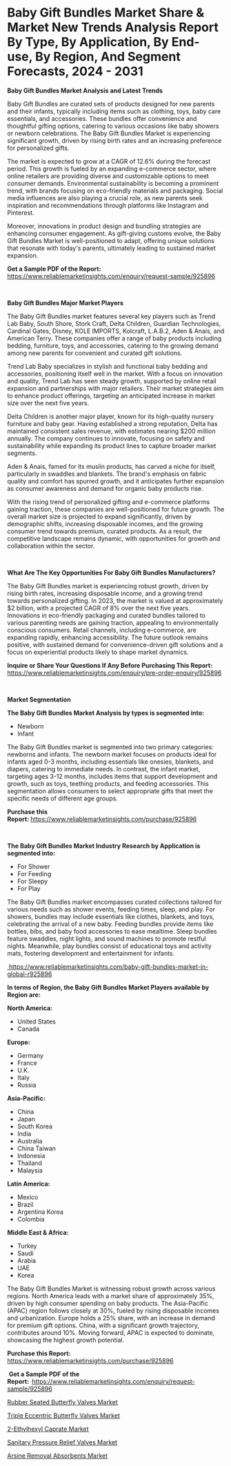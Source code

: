 <p><h1>Baby Gift Bundles Market Share & Market New Trends Analysis Report By Type, By Application, By End-use, By Region, And Segment Forecasts, 2024 - 2031</h1></p><p><strong>Baby Gift Bundles Market Analysis and Latest Trends</strong></p>
<p><p>Baby Gift Bundles are curated sets of products designed for new parents and their infants, typically including items such as clothing, toys, baby care essentials, and accessories. These bundles offer convenience and thoughtful gifting options, catering to various occasions like baby showers or newborn celebrations. The Baby Gift Bundles Market is experiencing significant growth, driven by rising birth rates and an increasing preference for personalized gifts.</p><p>The market is expected to grow at a CAGR of 12.6% during the forecast period. This growth is fueled by an expanding e-commerce sector, where online retailers are providing diverse and customizable options to meet consumer demands. Environmental sustainability is becoming a prominent trend, with brands focusing on eco-friendly materials and packaging. Social media influences are also playing a crucial role, as new parents seek inspiration and recommendations through platforms like Instagram and Pinterest.</p><p>Moreover, innovations in product design and bundling strategies are enhancing consumer engagement. As gift-giving customs evolve, the Baby Gift Bundles Market is well-positioned to adapt, offering unique solutions that resonate with today's parents, ultimately leading to sustained market expansion.</p></p>
<p><strong>Get a Sample PDF of the Report:&nbsp;</strong> <a href="https://www.reliablemarketinsights.com/enquiry/request-sample/925896?utm_campaign=1264&utm_medium=2&utm_source=Github&utm_content=ia&utm_term=02102024&utm_id=baby-gift-bundles">https://www.reliablemarketinsights.com/enquiry/request-sample/925896</a></p>
<p>&nbsp;</p>
<p><strong>Baby Gift Bundles Major Market Players</strong></p>
<p><p>The Baby Gift Bundles market features several key players such as Trend Lab Baby, South Shore, Stork Craft, Delta Children, Guardian Technologies, Cardinal Gates, Disney, KOLE IMPORTS, Kolcraft, L.A.B.2, Aden & Anais, and American Terry. These companies offer a range of baby products including bedding, furniture, toys, and accessories, catering to the growing demand among new parents for convenient and curated gift solutions.</p><p>Trend Lab Baby specializes in stylish and functional baby bedding and accessories, positioning itself well in the market. With a focus on innovation and quality, Trend Lab has seen steady growth, supported by online retail expansion and partnerships with major retailers. Their market strategies aim to enhance product offerings, targeting an anticipated increase in market size over the next five years.</p><p>Delta Children is another major player, known for its high-quality nursery furniture and baby gear. Having established a strong reputation, Delta has maintained consistent sales revenue, with estimates nearing $200 million annually. The company continues to innovate, focusing on safety and sustainability while expanding its product lines to capture broader market segments.</p><p>Aden & Anais, famed for its muslin products, has carved a niche for itself, particularly in swaddles and blankets. The brand's emphasis on fabric quality and comfort has spurred growth, and it anticipates further expansion as consumer awareness and demand for organic baby products rise.</p><p>With the rising trend of personalized gifting and e-commerce platforms gaining traction, these companies are well-positioned for future growth. The overall market size is projected to expand significantly, driven by demographic shifts, increasing disposable incomes, and the growing consumer trend towards premium, curated products. As a result, the competitive landscape remains dynamic, with opportunities for growth and collaboration within the sector.</p></p>
<p>&nbsp;</p>
<p><strong>What Are The Key Opportunities For Baby Gift Bundles Manufacturers?</strong></p>
<p><p>The Baby Gift Bundles market is experiencing robust growth, driven by rising birth rates, increasing disposable income, and a growing trend towards personalized gifting. In 2023, the market is valued at approximately $2 billion, with a projected CAGR of 8% over the next five years. Innovations in eco-friendly packaging and curated bundles tailored to various parenting needs are gaining traction, appealing to environmentally conscious consumers. Retail channels, including e-commerce, are expanding rapidly, enhancing accessibility. The future outlook remains positive, with sustained demand for convenience-driven gift solutions and a focus on experiential products likely to shape market dynamics.</p></p>
<p><strong>Inquire or Share Your Questions If Any Before Purchasing This Report:</strong> <a href="https://www.reliablemarketinsights.com/enquiry/pre-order-enquiry/925896?utm_campaign=1264&utm_medium=2&utm_source=Github&utm_content=ia&utm_term=02102024&utm_id=baby-gift-bundles">https://www.reliablemarketinsights.com/enquiry/pre-order-enquiry/925896</a></p>
<p>&nbsp;</p>
<p><strong>Market Segmentation</strong></p>
<p><strong>The Baby Gift Bundles Market Analysis by types is segmented into:</strong></p>
<p><ul><li>Newborn</li><li>Infant</li></ul></p>
<p><p>The Baby Gift Bundles market is segmented into two primary categories: newborns and infants. The newborn market focuses on products ideal for infants aged 0-3 months, including essentials like onesies, blankets, and diapers, catering to immediate needs. In contrast, the infant market, targeting ages 3-12 months, includes items that support development and growth, such as toys, teething products, and feeding accessories. This segmentation allows consumers to select appropriate gifts that meet the specific needs of different age groups.</p></p>
<p><strong>Purchase this Report:&nbsp;</strong><a href="https://www.reliablemarketinsights.com/purchase/925896?utm_campaign=1264&utm_medium=2&utm_source=Github&utm_content=ia&utm_term=02102024&utm_id=baby-gift-bundles">https://www.reliablemarketinsights.com/purchase/925896</a></p>
<p>&nbsp;</p>
<p><strong>The Baby Gift Bundles Market Industry Research by Application is segmented into:</strong></p>
<p><ul><li>For Shower</li><li>For Feeding</li><li>For Sleepy</li><li>For Play</li></ul></p>
<p><p>The Baby Gift Bundles market encompasses curated collections tailored for various needs such as shower events, feeding times, sleep, and play. For showers, bundles may include essentials like clothes, blankets, and toys, celebrating the arrival of a new baby. Feeding bundles provide items like bottles, bibs, and baby food accessories to ease mealtime. Sleep bundles feature swaddles, night lights, and sound machines to promote restful nights. Meanwhile, play bundles consist of educational toys and activity mats, fostering development and entertainment for infants.</p></p>
<p><a href="https://www.reliablemarketinsights.com/baby-gift-bundles-market-in-global-r925896?utm_campaign=1264&utm_medium=2&utm_source=Github&utm_content=ia&utm_term=02102024&utm_id=baby-gift-bundles">&nbsp;https://www.reliablemarketinsights.com/baby-gift-bundles-market-in-global-r925896</a></p>
<p><strong>In terms of Region, the Baby Gift Bundles Market Players available by Region are:</strong></p>
<p>
    <p> <strong> North America: </strong>
        <ul>
            <li>United States</li>
            <li>Canada</li>
        </ul>
        </p> 
    <p> <strong> Europe: </strong>
        <ul>
            <li>Germany</li>
            <li>France</li>
            <li>U.K.</li>
            <li>Italy</li>
            <li>Russia</li>
        </ul>
        </p> 
    <p> <strong> Asia-Pacific: </strong>
        <ul>
            <li>China</li>
            <li>Japan</li>
            <li>South Korea</li>
            <li>India</li>
            <li>Australia</li>
            <li>China Taiwan</li>
            <li>Indonesia</li>
            <li>Thailand</li>
            <li>Malaysia</li>
        </ul>
        </p> 
    <p> <strong> Latin America: </strong>
        <ul>
            <li>Mexico</li>
            <li>Brazil</li>
            <li>Argentina Korea</li>
            <li>Colombia</li>
        </ul>
        </p> 
    <p> <strong> Middle East & Africa: </strong>
        <ul>
            <li>Turkey</li>
            <li>Saudi</li>
            <li>Arabia</li>
            <li>UAE</li>
            <li>Korea</li>
        </ul>
    </p>
    </p>
<p><p>The Baby Gift Bundles Market is witnessing robust growth across various regions. North America leads with a market share of approximately 35%, driven by high consumer spending on baby products. The Asia-Pacific (APAC) region follows closely at 30%, fueled by rising disposable incomes and urbanization. Europe holds a 25% share, with an increase in demand for premium gift options. China, with a significant growth trajectory, contributes around 10%. Moving forward, APAC is expected to dominate, showcasing the highest growth potential.</p></p>
<p><strong>Purchase this Report: </strong><a href="https://www.reliablemarketinsights.com/purchase/925896?utm_campaign=1264&utm_medium=2&utm_source=Github&utm_content=ia&utm_term=02102024&utm_id=baby-gift-bundles">https://www.reliablemarketinsights.com/purchase/925896</a></p>
<p>&nbsp;<strong>Get a Sample PDF of the Report:&nbsp;&nbsp;</strong><a href="https://www.reliablemarketinsights.com/enquiry/request-sample/925896?utm_campaign=1264&utm_medium=2&utm_source=Github&utm_content=ia&utm_term=02102024&utm_id=baby-gift-bundles">https://www.reliablemarketinsights.com/enquiry/request-sample/925896</a></p>
<p><strong></strong></p>
<p><p><a href="https://www.linkedin.com/pulse/rubber-seated-butterfly-valves-market-trends-analysis--a19wf?utm_campaign=1264&utm_medium=2&utm_source=Github&utm_content=ia&utm_term=02102024&utm_id=baby-gift-bundles">Rubber Seated Butterfly Valves Market</a></p><p><a href="https://www.linkedin.com/pulse/strategic-market-insights-navigating-global-triple-eccentric-irbhf?utm_campaign=1264&utm_medium=2&utm_source=Github&utm_content=ia&utm_term=02102024&utm_id=baby-gift-bundles">Triple Eccentric Butterfly Valves Market</a></p><p><a href="https://issuu.com/reportprime-2/docs/2-ethylhexyl-caprate-market-size-20_9be4d85fc17cea?utm_campaign=1264&utm_medium=2&utm_source=Github&utm_content=ia&utm_term=02102024&utm_id=baby-gift-bundles">2-Ethylhexyl Caprate Market</a></p><p><a href="https://www.linkedin.com/pulse/what-innovations-market-trends-shaping-sanitary-pressure-relief-c8nsf?utm_campaign=1264&utm_medium=2&utm_source=Github&utm_content=ia&utm_term=02102024&utm_id=baby-gift-bundles">Sanitary Pressure Relief Valves Market</a></p><p><a href="https://issuu.com/reportprime-2/docs/arsine-removal-absorbents-market-si_79ee0444187d27?utm_campaign=1264&utm_medium=2&utm_source=Github&utm_content=ia&utm_term=02102024&utm_id=baby-gift-bundles">Arsine Removal Absorbents Market</a></p></p>